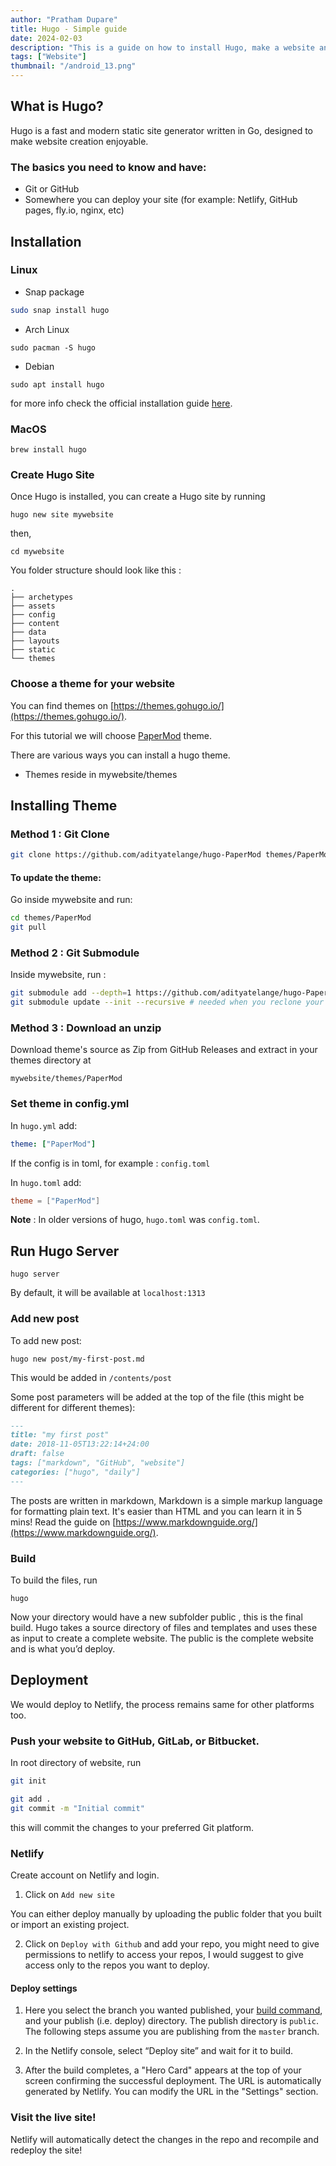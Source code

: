 ```yaml
---
author: "Pratham Dupare"
title: Hugo - Simple guide
date: 2024-02-03
description: "This is a guide on how to install Hugo, make a website and deploy it."
tags: ["Website"]
thumbnail: "/android_13.png"
---
```


## What is Hugo?

Hugo is a fast and modern static site generator written in Go, designed to make website creation enjoyable.

### The basics you need to know and have:

- Git or GitHub
- Somewhere you can deploy your site (for example: Netlify, GitHub pages, fly.io, nginx, etc)

## Installation

### Linux

- Snap package

```bash
sudo snap install hugo
```

- Arch Linux

```
sudo pacman -S hugo
```

- Debian

```
sudo apt install hugo
```

for more info check the official installation guide [here](https://gohugo.io/installation/linux/).

### MacOS

```
brew install hugo
```

### Create Hugo Site

Once Hugo is installed, you can create a Hugo site by running

```
hugo new site mywebsite
```

then,

```
cd mywebsite
```

You folder structure should look like this :

```
.
├── archetypes
├── assets
├── config
├── content
├── data
├── layouts
├── static
└── themes
```

### Choose a theme for your website

You can find themes on [https://themes.gohugo.io/](https://themes.gohugo.io/).

For this tutorial we will choose [PaperMod](https://themes.gohugo.io/themes/hugo-papermod/) theme.

There are various ways you can install a hugo theme.

- Themes reside in mywebsite/themes

## Installing Theme

### Method 1 : Git Clone

```bash
git clone https://github.com/adityatelange/hugo-PaperMod themes/PaperMod --depth=1
```

#### To update the theme:

Go inside mywebsite and run:

```bash
cd themes/PaperMod
git pull
```

### Method 2 : Git Submodule

Inside mywebsite, run :

```bash
git submodule add --depth=1 https://github.com/adityatelange/hugo-PaperMod.git themes/PaperMod
git submodule update --init --recursive # needed when you reclone your repo (submodules may not get cloned automatically)
```

### Method 3 : Download an unzip

Download theme's source as Zip from GitHub Releases and extract in your themes directory at

```
mywebsite/themes/PaperMod
```

### Set theme in config.yml

In `hugo.yml` add:

```yml
theme: ["PaperMod"]
```

If the config is in toml, for example : `config.toml`

In `hugo.toml` add:

```toml
theme = ["PaperMod"]
```

**Note** : In older versions of hugo, `hugo.toml` was `config.toml`.

## Run Hugo Server

```
hugo server
```

By default, it will be available at `localhost:1313`

### Add new post

To add new post:

```
hugo new post/my-first-post.md
```

This would be added in `/contents/post`

Some post parameters will be added at the top of the file (this might be different for different themes):

```markdown
---
title: "my first post"
date: 2018-11-05T13:22:14+24:00
draft: false
tags: ["markdown", "GitHub", "website"]
categories: ["hugo", "daily"]
---
```

The posts are written in markdown, Markdown is a simple markup language for formatting plain text. It's easier than HTML and you can learn it in 5 mins! Read the guide on [https://www.markdownguide.org/](https://www.markdownguide.org/).

### Build

To build the files, run

```
hugo
```

Now your directory would have a new subfolder public , this is the final build. Hugo takes a source directory of files and templates and uses these as input to create a complete website. The public is the complete website and is what you’d deploy.

## Deployment

We would deploy to Netlify, the process remains same for other platforms too.

### Push your website to GitHub, GitLab, or Bitbucket.

In root directory of website, run

```bash
git init

git add .
git commit -m "Initial commit"
```

this will commit the changes to your preferred Git platform.

### Netlify

Create account on Netlify and login.

1. Click on `Add new site`

You can either deploy manually by uploading the public folder that you built or import an existing project.

2. Click on `Deploy with Github` and add your repo, you might need to give permissions to netlify to access your repos, I would suggest to give access only to the repos you want to deploy.

#### Deploy settings

1. Here you select the branch you wanted published, your [build command](https://gohugo.io/getting-started/usage/#the-hugo-command), and your publish (i.e. deploy) directory. The publish directory is `public`. The following steps assume you are publishing from the `master` branch.

2. In the Netlify console, select “Deploy site” and wait for it to build.

3. After the build completes, a "Hero Card" appears at the top of your screen confirming the successful deployment. The URL is automatically generated by Netlify. You can modify the URL in the "Settings" section.

### Visit the live site!

Netlify will automatically detect the changes in the repo and recompile and redeploy the site!
